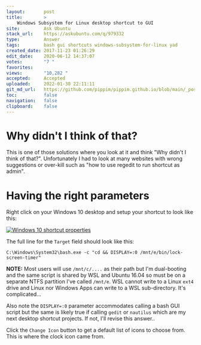 ```yaml
---
layout:       post
title:        >
    Windows Subsystem for Linux desktop shortcut to GUI
site:         Ask Ubuntu
stack_url:    https://askubuntu.com/q/979332
type:         Answer
tags:         bash gui shortcuts windows-subsystem-for-linux yad
created_date: 2017-11-23 01:26:29
edit_date:    2020-06-12 14:37:07
votes:        "7 "
favorites:    
views:        "10,282 "
accepted:     Accepted
uploaded:     2022-01-30 22:11:11
git_md_url:   https://github.com/pippim/pippim.github.io/blob/main/_posts/2017/2017-11-23-Windows-Subsystem-for-Linux-desktop-shortcut-to-GUI.md
toc:          false
navigation:   false
clipboard:    false
---
```


# Why didn't I think of that?

This is one of those solutions where you look at it and think "Why didn't I think of that?". Unfortunately I had to look at many websites with wrong suggestions or over-kill such as "how to use regedit to run shortcut as admin".

# Having the right parameters

Right click on your Windows 10 desktop and setup your shortcut to look like this:

[![Windows 10 shortcut properties][1]][1]

The full line for the `Target` field should look like this:

``` 
C:\Windows\System32\bash.exe -c "cd && DISPLAY=:0 /mnt/e/bin/lock-screen-timer"
```

**NOTE:** Most users will use `/mnt/c/....` as their path but I'm dual-booting and the same script is shared by WSL and Ubuntu 16.04 so must be on a separate NTFS partition I've called `/mnt/e`. WSL cannot write to a Linux `ext4` drive and Linux nor Windows Apps can write to a WSL sub-directory. It's complicated...

Also note the `DISPLAY=:0` parameter accommodates calling a bash GUI script but the same is likely true if calling `gedit` or `nautilus` which are my next desktop shortcut projects. If not, I'll revise this answer..

Click the `Change Icon` button to get a default list of icons to choose from. This is where the clock icon came from.

  [1]: https://i.stack.imgur.com/kWwtS.png
